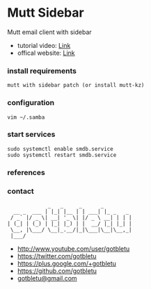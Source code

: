 # Mutt Sidebar
Mutt email client with sidebar
* tutorial video: [Link](https://www.youtube.com/user/gotbletu)
* offical website: [Link](https://www.youtube.com/user/gotbletu)

### install requirements
    mutt with sidebar patch (or install mutt-kz)

### configuration
    vim ~/.samba

### start services

    sudo systemctl enable smdb.service
    sudo systemctl restart smdb.service

### references


### contact

                 _   _     _      _         
      __ _  ___ | |_| |__ | | ___| |_ _   _ 
     / _` |/ _ \| __| '_ \| |/ _ \ __| | | |
    | (_| | (_) | |_| |_) | |  __/ |_| |_| |
     \__, |\___/ \__|_.__/|_|\___|\__|\__,_|
     |___/                                  

- http://www.youtube.com/user/gotbletu
- https://twitter.com/gotbletu
- https://plus.google.com/+gotbletu
- https://github.com/gotbletu
- gotbletu@gmail.com


